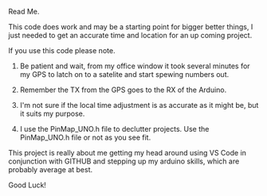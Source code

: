 Read Me.

This code does work and may be a starting point for bigger better things, I just needed to get an accurate time and location for an up coming project.

If you use this code please note.

1. Be patient and wait, from my office window it took several minutes for my GPS to latch on to a satelite and start spewing numbers out.
2. Remember the TX from the GPS goes to the RX of the Arduino.

3. I'm not sure if the local time adjustment is as accurate as it might be, but it suits my purpose.

4. I use the PinMap_UNO.h file to declutter projects. Use the PinMap_UNO.h file or not as you see fit.

This project is really about me getting my head around using VS Code in conjunction with GITHUB and stepping up my arduino skills, which are probably average at best.

Good Luck!
